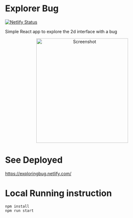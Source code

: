 # Explorer Bug

[![Netlify Status](https://api.netlify.com/api/v1/badges/fcc0bdf6-5964-4e82-a13f-aeeca824045c/deploy-status)](https://app.netlify.com/sites/explorerbug/deploys)

Simple React app to explore the 2d interface with a bug

<p align="center">
  <img height="342px" width="300px" alt="Screenshot" src="https://cdn.jsdelivr.net/gh/ayonious/explorer-bug@master/documentation/explorerdemo.gif">
</p>

# See Deployed

https://exploringbug.netlify.com/

# Local Running instruction

```
npm install
npm run start
```

